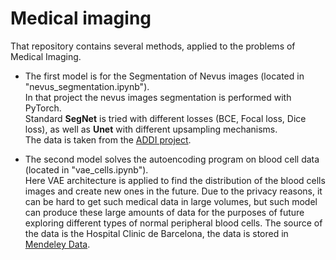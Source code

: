# Medical imaging

That repository contains several methods, applied to the problems of Medical Imaging.<br>
- The first model is for the Segmentation of Nevus images (located in "nevus_segmentation.ipynb").<br>
In that project the nevus images segmentation is performed with PyTorch.<br>
Standard **SegNet** is tried with different losses (BCE, Focal loss, Dice loss), as well as **Unet** with different upsampling mechanisms.<br>
The data is taken from the [ADDI project](https://www.fc.up.pt/addi/ph2%20database.html).

- The second model solves the autoencoding program on blood cell data (located in "vae_cells.ipynb").<br>
Here VAE architecture is applied to find the distribution of the blood cells images and create new ones in the future. Due to the privacy reasons, it can be hard to get such medical data in large volumes, but such model can produce these large amounts of data for the purposes of future exploring different types of normal peripheral blood cells. 
The source of the data is the Hospital Clinic de Barcelona, the data is stored in [Mendeley Data](https://data.mendeley.com/datasets/snkd93bnjr/1).
